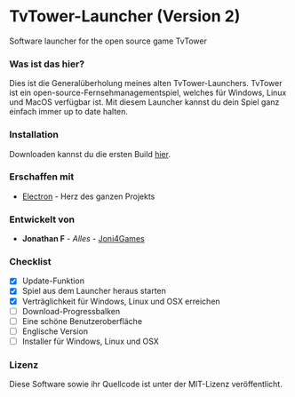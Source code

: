 # TvTower-Launcher (Version 2)
Software launcher for the open source game TvTower

### Was ist das hier?
Dies ist die Generalüberholung meines alten TvTower-Launchers. TvTower ist ein open-source-Fernsehmanagementspiel, welches für Windows, Linux und MacOS verfügbar ist.
Mit diesem Launcher kannst du dein Spiel ganz einfach immer up to date halten.

### Installation
Downloaden kannst du die ersten Build [hier](https://github.com/Joni4Games/TvTower-Launcher2/releases/).

### Erschaffen mit
* [Electron](https://electron.atom.io/) - Herz des ganzen Projekts

### Entwickelt von
* **Jonathan F** - *Alles* - [Joni4Games](https://github.com/Joni4Games)

### Checklist
- [x] Update-Funktion
- [x] Spiel aus dem Launcher heraus starten
- [x] Verträglichkeit für Windows, Linux und OSX erreichen
- [ ] Download-Progressbalken
- [ ] Eine schöne Benutzeroberfläche
- [ ] Englische Version
- [ ] Installer für Windows, Linux und OSX

### Lizenz
Diese Software sowie ihr Quellcode ist unter der MIT-Lizenz veröffentlicht.
